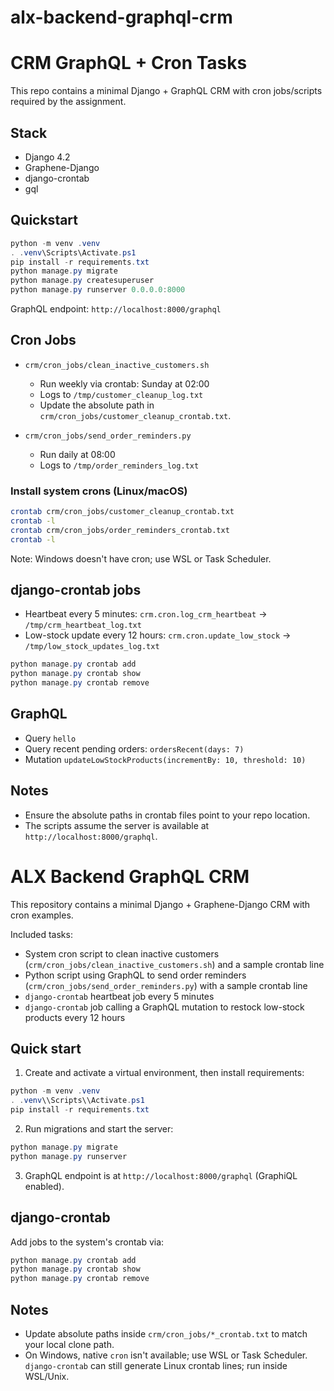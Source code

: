 # alx-backend-graphql-crm

# CRM GraphQL + Cron Tasks

This repo contains a minimal Django + GraphQL CRM with cron jobs/scripts required by the assignment.

## Stack
- Django 4.2
- Graphene-Django
- django-crontab
- gql

## Quickstart

```powershell
python -m venv .venv
. .venv\Scripts\Activate.ps1
pip install -r requirements.txt
python manage.py migrate
python manage.py createsuperuser
python manage.py runserver 0.0.0.0:8000
```

GraphQL endpoint: `http://localhost:8000/graphql`

## Cron Jobs

- `crm/cron_jobs/clean_inactive_customers.sh`
	- Run weekly via crontab: Sunday at 02:00
	- Logs to `/tmp/customer_cleanup_log.txt`
	- Update the absolute path in `crm/cron_jobs/customer_cleanup_crontab.txt`.

- `crm/cron_jobs/send_order_reminders.py`
	- Run daily at 08:00
	- Logs to `/tmp/order_reminders_log.txt`

### Install system crons (Linux/macOS)

```bash
crontab crm/cron_jobs/customer_cleanup_crontab.txt
crontab -l
crontab crm/cron_jobs/order_reminders_crontab.txt
crontab -l
```

Note: Windows doesn't have cron; use WSL or Task Scheduler.

## django-crontab jobs
- Heartbeat every 5 minutes: `crm.cron.log_crm_heartbeat` → `/tmp/crm_heartbeat_log.txt`
- Low-stock update every 12 hours: `crm.cron.update_low_stock` → `/tmp/low_stock_updates_log.txt`

```powershell
python manage.py crontab add
python manage.py crontab show
python manage.py crontab remove
```

## GraphQL
- Query `hello`
- Query recent pending orders: `ordersRecent(days: 7)`
- Mutation `updateLowStockProducts(incrementBy: 10, threshold: 10)`

## Notes
- Ensure the absolute paths in crontab files point to your repo location.
- The scripts assume the server is available at `http://localhost:8000/graphql`.

# ALX Backend GraphQL CRM

This repository contains a minimal Django + Graphene-Django CRM with cron examples.

Included tasks:
- System cron script to clean inactive customers (`crm/cron_jobs/clean_inactive_customers.sh`) and a sample crontab line
- Python script using GraphQL to send order reminders (`crm/cron_jobs/send_order_reminders.py`) with a sample crontab line
- `django-crontab` heartbeat job every 5 minutes
- `django-crontab` job calling a GraphQL mutation to restock low-stock products every 12 hours

## Quick start

1. Create and activate a virtual environment, then install requirements:

```powershell
python -m venv .venv
. .venv\\Scripts\\Activate.ps1
pip install -r requirements.txt
```

2. Run migrations and start the server:

```powershell
python manage.py migrate
python manage.py runserver
```

3. GraphQL endpoint is at `http://localhost:8000/graphql` (GraphiQL enabled).

## django-crontab

Add jobs to the system's crontab via:

```powershell
python manage.py crontab add
python manage.py crontab show
python manage.py crontab remove
```

## Notes
- Update absolute paths inside `crm/cron_jobs/*_crontab.txt` to match your local clone path.
- On Windows, native `cron` isn't available; use WSL or Task Scheduler. `django-crontab` can still generate Linux crontab lines; run inside WSL/Unix.
